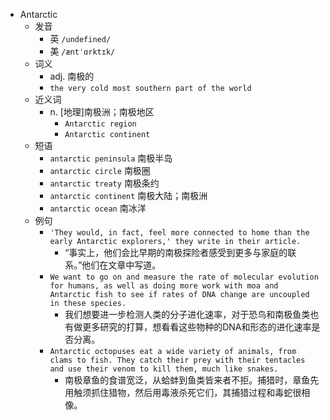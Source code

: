 - Antarctic
  - 发音
    - 英 `/undefined/`
    - 美 `/æntˈɑrktɪk/`
  - 词义
    - adj. 南极的
    - `the very cold most southern part of the world`
  - 近义词
    - n. [地理]南极洲；南极地区
      - `Antarctic region`
      - `Antarctic continent`
  - 短语
    - `antarctic peninsula` 南极半岛 
    - `antarctic circle` 南极圈 
    - `antarctic treaty` 南极条约 
    - `antarctic continent` 南极大陆；南极洲 
    - `antarctic ocean` 南冰洋 
  - 例句
    - `'They would, in fact, feel more connected to home than the early Antarctic explorers,' they write in their article.`
      - “事实上，他们会比早期的南极探险者感受到更多与家庭的联系。”他们在文章中写道。
    - `We want to go on and measure the rate of molecular evolution for humans, as well as doing more work with moa and Antarctic fish to see if rates of DNA change are uncoupled in these species.`
      - 我们想要进一步检测人类的分子进化速率，对于恐鸟和南极鱼类也有做更多研究的打算，想看看这些物种的DNA和形态的进化速率是否分离。
    - `Antarctic octopuses eat a wide variety of animals, from clams to fish. They catch their prey with their tentacles and use their venom to kill them, much like snakes.`
      - 南极章鱼的食谱宽泛，从蛤蚌到鱼类皆来者不拒。捕猎时，章鱼先用触须抓住猎物，然后用毒液杀死它们，其捕猎过程和毒蛇很相像。

